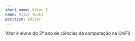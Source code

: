 ```yaml
---
short_name: Vitor Y
name: Vitor Yuuki 
position: Editor
---
```

Vitor é aluno do 3⁠º ano de ciências da computação na UniFil

